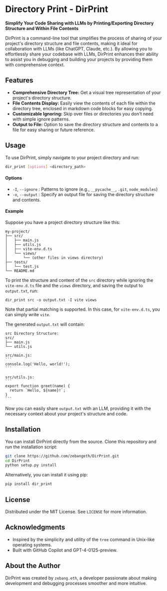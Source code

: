# Directory Print - DirPrint

**Simplify Your Code Sharing with LLMs by Printing/Exporting Directory Structure and Within File Contents**

DirPrint is a command-line tool that simplifies the process of sharing of your project's directory structure and file contents, making it ideal for collaboration with LLMs (like ChatGPT, Claude, etc.). By allowing you to effortlessly share your codebase with LLMs, DirPrint enhances their ability to assist you in debugging and building your projects by providing them with comprehensive context.

## Features

- **Comprehensive Directory Tree:** Get a visual tree representation of your project's directory structure.
- **File Contents Display:** Easily view the contents of each file within the directory tree, enclosed in markdown code blocks for easy copying.
- **Customizable Ignoring:** Skip over files or directories you don't need with simple ignore patterns.
- **Output to File:** Option to save the directory structure and contents to a file for easy sharing or future reference.

## Usage

To use DirPrint, simply navigate to your project directory and run:

```bash
dir_print [options] <directory_path>
```

#### Options

- `-I`, `--ignore` : Patterns to ignore (e.g., `__pycache__`, `.git`, `node_modules`)
- `-o`, `--output` : Specify an output file for saving the directory structure and contents.

#### Example

Suppose you have a project directory structure like this:

```
my-project/
├── src/
│   ├── main.js
│   ├── utils.js
│   ├── vite-env.d.ts
│   └── views/
│       └── (other files in views directory)
├── tests/
│   └── test.js
└── README.md
```

To print the structure and content of the `src` directory while ignoring the `vite-env.d.ts` file and the `views` directory, and saving the output to `output.txt`, run:

```
dir_print src -o output.txt -I vite views
```

Note that partial matching is supported. In this case, for `vite-env.d.ts`, you can simply write `vite`.

The generated `output.txt` will contain:

````
src Directory Structure:
src/
├── main.js
└── utils.js

src/main.js:
```
console.log('Hello, world!');
```

src/utils.js:
```
export function greet(name) {
  return `Hello, ${name}!`;
}
```
````

Now you can easily share `output.txt` with an LLM, providing it with the necessary context about your project's structure and code.

## Installation

You can install DirPrint directly from the source. Clone this repository and run the installation script:

```bash
git clone https://github.com/zebangeth/DirPrint.git
cd DirPrint
python setup.py install
```

Alternatively, you can install it using pip:

```bash
pip install dir_print
```

## License

Distributed under the MIT License. See `LICENSE` for more information.

## Acknowledgments

- Inspired by the simplicity and utility of the `tree` command in Unix-like operating systems.
- Built with GitHub Copilot and GPT-4-0125-preview.

## About the Author

DirPrint was created by `zebang.eth`, a developer passionate about making development and debugging processes smoother and more intuitive. 
